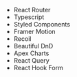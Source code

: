 - React Router
- Typescript
- Styled Components
- Framer Motion
- Recoil
- Beautiful DnD
- Apex Charts
- React Query
- React Hook Form
